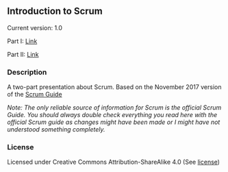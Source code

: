 ## Introduction to Scrum

Current version: 1.0

Part I: [Link](https://github.com/vpapadopou/scrum-guide-presentation/raw/master/Introduction%20to%20Scrum%20-%20Part%20I/Introduction%20to%20Scrum%20-%20Part%20I.pdf)

Part II: [Link](https://github.com/vpapadopou/scrum-guide-presentation/raw/master/Introduction%20to%20Scrum%20-%20Part%20II/Introduction%20to%20Scrum%20-%20Part%20II.pdf)

### Description

A two-part presentation about Scrum. Based on the November 2017 version of the [Scrum Guide](https://www.scrumguides.org/)

*Note: The only reliable source of information for Scrum is the official Scrum Guide. You should always double check everything you read here with the official Scrum guide as changes might have been made or I might have not understood something completely.*

### License

Licensed under Creative Commons Attribution-ShareAlike 4.0 (See [license](LICENSE.md))
